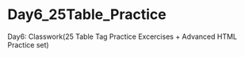 # Day6_25Table_Practice
Day6: Classwork(25 Table Tag Practice Excercises + Advanced HTML Practice set)

